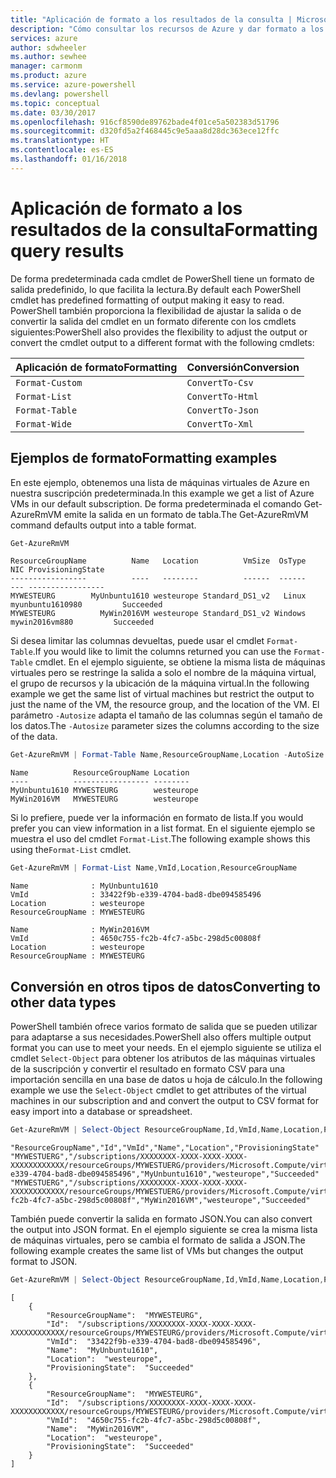 ```yaml
---
title: "Aplicación de formato a los resultados de la consulta | Microsoft Docs"
description: "Cómo consultar los recursos de Azure y dar formato a los resultados."
services: azure
author: sdwheeler
ms.author: sewhee
manager: carmonm
ms.product: azure
ms.service: azure-powershell
ms.devlang: powershell
ms.topic: conceptual
ms.date: 03/30/2017
ms.openlocfilehash: 916cf8590de89762bade4f01ce5a502383d51796
ms.sourcegitcommit: d320fd5a2f468445c9e5aaa8d28dc363ece12ffc
ms.translationtype: HT
ms.contentlocale: es-ES
ms.lasthandoff: 01/16/2018
---
```

# <a name="formatting-query-results"></a><span data-ttu-id="733c9-103">Aplicación de formato a los resultados de la consulta</span><span class="sxs-lookup"><span data-stu-id="733c9-103">Formatting query results</span></span>

<span data-ttu-id="733c9-104">De forma predeterminada cada cmdlet de PowerShell tiene un formato de salida predefinido, lo que facilita la lectura.</span><span class="sxs-lookup"><span data-stu-id="733c9-104">By default each PowerShell cmdlet has predefined formatting of output making it easy to read.</span></span>  <span data-ttu-id="733c9-105">PowerShell también proporciona la flexibilidad de ajustar la salida o de convertir la salida del cmdlet en un formato diferente con los cmdlets siguientes:</span><span class="sxs-lookup"><span data-stu-id="733c9-105">PowerShell also provides the flexibility to adjust the output or convert the cmdlet output to a different format with the following cmdlets:</span></span>

| <span data-ttu-id="733c9-106">Aplicación de formato</span><span class="sxs-lookup"><span data-stu-id="733c9-106">Formatting</span></span>      | <span data-ttu-id="733c9-107">Conversión</span><span class="sxs-lookup"><span data-stu-id="733c9-107">Conversion</span></span>       |
|-----------------|------------------|
| `Format-Custom` | `ConvertTo-Csv`  |
| `Format-List`   | `ConvertTo-Html` |
| `Format-Table`  | `ConvertTo-Json` |
| `Format-Wide`   | `ConvertTo-Xml`  |

## <a name="formatting-examples"></a><span data-ttu-id="733c9-108">Ejemplos de formato</span><span class="sxs-lookup"><span data-stu-id="733c9-108">Formatting examples</span></span>

<span data-ttu-id="733c9-109">En este ejemplo, obtenemos una lista de máquinas virtuales de Azure en nuestra suscripción predeterminada.</span><span class="sxs-lookup"><span data-stu-id="733c9-109">In this example we get a list of Azure VMs in our default subscription.</span></span>  <span data-ttu-id="733c9-110">De forma predeterminada el comando Get-AzureRmVM emite la salida en un formato de tabla.</span><span class="sxs-lookup"><span data-stu-id="733c9-110">The Get-AzureRmVM command defaults output into a table format.</span></span>

```powershell
Get-AzureRmVM
```

```
ResourceGroupName          Name   Location          VmSize  OsType              NIC ProvisioningState
-----------------          ----   --------          ------  ------              --- -----------------
MYWESTEURG        MyUnbuntu1610 westeurope Standard_DS1_v2   Linux myunbuntu1610980         Succeeded
MYWESTEURG          MyWin2016VM westeurope Standard_DS1_v2 Windows   mywin2016vm880         Succeeded
```

<span data-ttu-id="733c9-111">Si desea limitar las columnas devueltas, puede usar el cmdlet `Format-Table`.</span><span class="sxs-lookup"><span data-stu-id="733c9-111">If you would like to limit the columns returned you can use the `Format-Table` cmdlet.</span></span> <span data-ttu-id="733c9-112">En el ejemplo siguiente, se obtiene la misma lista de máquinas virtuales pero se restringe la salida a solo el nombre de la máquina virtual, el grupo de recursos y la ubicación de la máquina virtual.</span><span class="sxs-lookup"><span data-stu-id="733c9-112">In the following example we get the same list of virtual machines but restrict the output to just the name of the VM, the resource group, and the location of the VM.</span></span>  <span data-ttu-id="733c9-113">El parámetro `-Autosize` adapta el tamaño de las columnas según el tamaño de los datos.</span><span class="sxs-lookup"><span data-stu-id="733c9-113">The `-Autosize` parameter sizes the columns according to the size of the data.</span></span>

```powershell
Get-AzureRmVM | Format-Table Name,ResourceGroupName,Location -AutoSize
```

```
Name          ResourceGroupName Location
----          ----------------- --------
MyUnbuntu1610 MYWESTEURG        westeurope
MyWin2016VM   MYWESTEURG        westeurope
```

<span data-ttu-id="733c9-114">Si lo prefiere, puede ver la información en formato de lista.</span><span class="sxs-lookup"><span data-stu-id="733c9-114">If you would prefer you can view information in a list format.</span></span> <span data-ttu-id="733c9-115">En el siguiente ejemplo se muestra el uso del cmdlet `Format-List`.</span><span class="sxs-lookup"><span data-stu-id="733c9-115">The following example shows this using the`Format-List` cmdlet.</span></span>

```powershell
Get-AzureRmVM | Format-List Name,VmId,Location,ResourceGroupName
```

```
Name              : MyUnbuntu1610
VmId              : 33422f9b-e339-4704-bad8-dbe094585496
Location          : westeurope
ResourceGroupName : MYWESTEURG

Name              : MyWin2016VM
VmId              : 4650c755-fc2b-4fc7-a5bc-298d5c00808f
Location          : westeurope
ResourceGroupName : MYWESTEURG
```

## <a name="converting-to-other-data-types"></a><span data-ttu-id="733c9-116">Conversión en otros tipos de datos</span><span class="sxs-lookup"><span data-stu-id="733c9-116">Converting to other data types</span></span>

<span data-ttu-id="733c9-117">PowerShell también ofrece varios formato de salida que se pueden utilizar para adaptarse a sus necesidades.</span><span class="sxs-lookup"><span data-stu-id="733c9-117">PowerShell also offers multiple output format you can use to meet your needs.</span></span>  <span data-ttu-id="733c9-118">En el ejemplo siguiente se utiliza el cmdlet `Select-Object` para obtener los atributos de las máquinas virtuales de la suscripción y convertir el resultado en formato CSV para una importación sencilla en una base de datos u hoja de cálculo.</span><span class="sxs-lookup"><span data-stu-id="733c9-118">In the following example we use the `Select-Object` cmdlet to get attributes of the virtual machines in our subscription and and convert the output to CSV format for easy import into a database or spreadsheet.</span></span>

```powershell
Get-AzureRmVM | Select-Object ResourceGroupName,Id,VmId,Name,Location,ProvisioningState | ConvertTo-Csv -NoTypeInformation
```

```
"ResourceGroupName","Id","VmId","Name","Location","ProvisioningState"
"MYWESTUERG","/subscriptions/XXXXXXXX-XXXX-XXXX-XXXX-XXXXXXXXXXXX/resourceGroups/MYWESTUERG/providers/Microsoft.Compute/virtualMachines/MyUnbuntu1610","33422f9b-e339-4704-bad8-dbe094585496","MyUnbuntu1610","westeurope","Succeeded"
"MYWESTUERG","/subscriptions/XXXXXXXX-XXXX-XXXX-XXXX-XXXXXXXXXXXX/resourceGroups/MYWESTUERG/providers/Microsoft.Compute/virtualMachines/MyWin2016VM","4650c755-fc2b-4fc7-a5bc-298d5c00808f","MyWin2016VM","westeurope","Succeeded"
```

<span data-ttu-id="733c9-119">También puede convertir la salida en formato JSON.</span><span class="sxs-lookup"><span data-stu-id="733c9-119">You can also convert the output into JSON format.</span></span>  <span data-ttu-id="733c9-120">En el ejemplo siguiente se crea la misma lista de máquinas virtuales, pero se cambia el formato de salida a JSON.</span><span class="sxs-lookup"><span data-stu-id="733c9-120">The following example creates the same list of VMs but changes the output format to JSON.</span></span>

```powershell
Get-AzureRmVM | Select-Object ResourceGroupName,Id,VmId,Name,Location,ProvisioningState | ConvertTo-Json
```

```
[
    {
        "ResourceGroupName":  "MYWESTEURG",
        "Id":  "/subscriptions/XXXXXXXX-XXXX-XXXX-XXXX-XXXXXXXXXXXX/resourceGroups/MYWESTEURG/providers/Microsoft.Compute/virtualMachines/MyUnbuntu1610",
        "VmId":  "33422f9b-e339-4704-bad8-dbe094585496",
        "Name":  "MyUnbuntu1610",
        "Location":  "westeurope",
        "ProvisioningState":  "Succeeded"
    },
    {
        "ResourceGroupName":  "MYWESTEURG",
        "Id":  "/subscriptions/XXXXXXXX-XXXX-XXXX-XXXX-XXXXXXXXXXXX/resourceGroups/MYWESTEURG/providers/Microsoft.Compute/virtualMachines/MyWin2016VM",
        "VmId":  "4650c755-fc2b-4fc7-a5bc-298d5c00808f",
        "Name":  "MyWin2016VM",
        "Location":  "westeurope",
        "ProvisioningState":  "Succeeded"
    }
]
```
